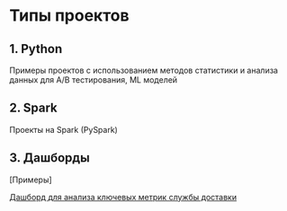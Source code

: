 # Типы проектов

## 1. Python

Примеры проектов с использованием методов статистики и анализа данных для A/B тестирования, ML моделей


## 2. Spark

Проекты на Spark (PySpark)

## 3. Дашборды
[Примеры]


[Дашборд для анализа ключевых метрик службы доставки](https://clck.ru/33sVoQ)
